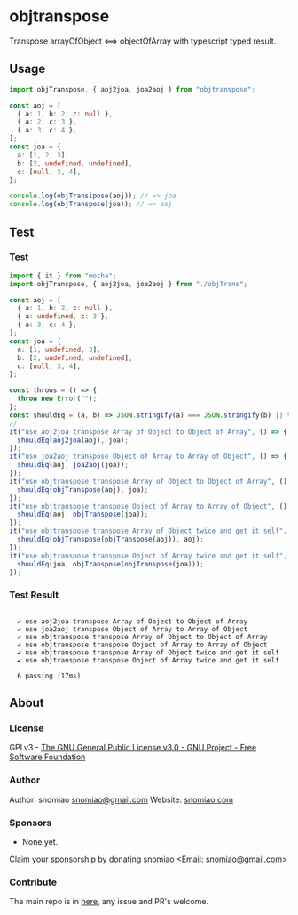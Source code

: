 # objtranspose

Transpose arrayOfObject <==> objectOfArray with typescript typed result.

## Usage

```typescript
import objTranspose, { aoj2joa, joa2aoj } from "objtranspose";

const aoj = [
  { a: 1, b: 2, c: null },
  { a: 2, c: 3 },
  { a: 3, c: 4 },
];
const joa = {
  a: [1, 2, 3],
  b: [2, undefined, undefined],
  c: [null, 3, 4],
};

console.log(objTransipose(aoj)); // => joa
console.log(objTranspose(joa)); // => aoj
```

## Test

### [Test](src/objTrans.test.ts)

```typescript
import { it } from "mocha";
import objTranspose, { aoj2joa, joa2aoj } from "./objTrans";

const aoj = [
  { a: 1, b: 2, c: null },
  { a: undefined, c: 3 },
  { a: 3, c: 4 },
];
const joa = {
  a: [1, undefined, 3],
  b: [2, undefined, undefined],
  c: [null, 3, 4],
};

const throws = () => {
  throw new Error("");
};
const shouldEq = (a, b) => JSON.stringify(a) === JSON.stringify(b) || throws();
//
it("use aoj2joa transpose Array of Object to Object of Array", () => {
  shouldEq(aoj2joa(aoj), joa);
});
it("use joa2aoj transpose Object of Array to Array of Object", () => {
  shouldEq(aoj, joa2aoj(joa));
});
it("use objtranspose transpose Array of Object to Object of Array", () => {
  shouldEq(objTranspose(aoj), joa);
});
it("use objtranspose transpose Object of Array to Array of Object", () => {
  shouldEq(aoj, objTranspose(joa));
});
it("use objtranspose transpose Array of Object twice and get it self", () => {
  shouldEq(objTranspose(objTranspose(aoj)), aoj);
});
it("use objtranspose transpose Object of Array twice and get it self", () => {
  shouldEq(joa, objTranspose(objTranspose(joa)));
});
```

### Test Result

```plaintext

  ✔ use aoj2joa transpose Array of Object to Object of Array
  ✔ use joa2aoj transpose Object of Array to Array of Object
  ✔ use objtranspose transpose Array of Object to Object of Array
  ✔ use objtranspose transpose Object of Array to Array of Object
  ✔ use objtranspose transpose Array of Object twice and get it self
  ✔ use objtranspose transpose Object of Array twice and get it self

  6 passing (17ms)

```

## About

### License

GPLv3 - [The GNU General Public License v3.0 - GNU Project - Free Software Foundation](https://www.gnu.org/licenses/gpl-3.0.en.html)

### Author

Author: snomiao <snomiao@gmail.com>
Website: [snomiao.com](https://snomiao.com)

### Sponsors

- None yet.

Claim your sponsorship by donating snomiao <[Email: snomiao@gmail.com](mailto:snomiao@gmail.com)>

### Contribute

The main repo is in [here](https://github.com/snomiao/js#readme), any issue and PR's welcome.
